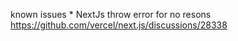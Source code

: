 known issues
    * NextJs throw error for no resons https://github.com/vercel/next.js/discussions/28338